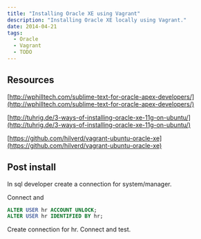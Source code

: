 ```yaml
---
title: "Installing Oracle XE using Vagrant"
description: "Installing Oracle XE locally using Vagrant."
date: 2014-04-21
tags: 
  - Oracle
  - Vagrant
  - TODO
---
```


## Resources

[http://wphilltech.com/sublime-text-for-oracle-apex-developers/](http://wphilltech.com/sublime-text-for-oracle-apex-developers/)

[http://tuhrig.de/3-ways-of-installing-oracle-xe-11g-on-ubuntu/](http://tuhrig.de/3-ways-of-installing-oracle-xe-11g-on-ubuntu/)

[https://github.com/hilverd/vagrant-ubuntu-oracle-xe](https://github.com/hilverd/vagrant-ubuntu-oracle-xe)

## Post install
In sql developer create a connection for system/manager.

Connect and

```sql
ALTER USER hr ACCOUNT UNLOCK;
ALTER USER hr IDENTIFIED BY hr;
```

Create connection for hr. Connect and test.

